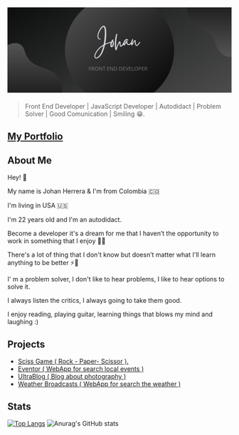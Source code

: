 ![](assets/banner.png)
---
> Front End Developer | JavaScript Developer | Autodidact | Problem Solver | Good Comunication | Smiling 😁.

[My Portfolio](https://johanh0.github.io/My-Portfolio/)
---
## About Me 
Hey! 👋

My name is Johan Herrera & I'm from Colombia 🇨🇴

I'm living in USA 🇺🇸

I'm 22 years old and I'm an autodidact.

Become a developer it's a dream for me that I haven’t the opportunity to work in something that I enjoy 👨‍💻

There's a lot of thing that I don't know but doesn’t matter what I'll learn anything to be better ⚡️🧠

I' m a problem solver, I don't like to hear problems, I like to hear options to solve it.

I always listen the critics, I always going to take them good.

I enjoy reading, playing guitar, learning things that blows my mind and laughing :)

## Projects 

- [Sciss Game ( Rock - Paper- Scissor ).](https://github.com/Johanh0/Rock-Paper-Scissor_Game)
- [Eventor ( WebApp for search local events )](https://github.com/Johanh0/Eventor)
- [UltraBlog ( Blog about photography )](https://github.com/Johanh0/UltraBlog)
- [Weather Broadcasts ( WebApp for search the weather )](https://github.com/Johanh0/Weather-Broadcast)

## Stats

[![Top Langs](https://github-readme-stats.vercel.app/api/top-langs/?username=johanh0)](https://github.com/johanh0/github-readme-stats)
![Anurag's GitHub stats](https://github-readme-stats.vercel.app/api?username=johanh0&theme=default&show_icons=true)

